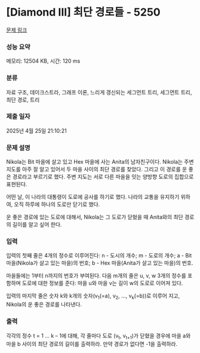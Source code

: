 # [Diamond III] 최단 경로들 - 5250 

[문제 링크](https://www.acmicpc.net/problem/5250) 

### 성능 요약

메모리: 12504 KB, 시간: 120 ms

### 분류

자료 구조, 데이크스트라, 그래프 이론, 느리게 갱신되는 세그먼트 트리, 세그먼트 트리, 최단 경로, 트리

### 제출 일자

2025년 4월 25일 21:10:21

### 문제 설명

<p>Nikola는 Bit 마을에 살고 있고 Hex 마을에 사는 Anita의 남자친구이다. Nikola는 주변 지도를 아주 잘 알고 있어서 두 마을 사이의 최단 경로를 찾았다. 그리고 이 경로를 운 좋은 경로라고 부르기로 했다. 주변 지도는 서로 다른 마을을 잇는 양방향 도로의 집합으로 표현된다.</p>

<p>어떤 날, 이 나라의 대통령이 도로에 공사를 하기로 했다. 나라의 교통을 유지하기 위하여, 오직 하루에 하나의 도로만 닫기로 했다.</p>

<p>운 좋은 경로에 있는 도로에 대해서, Nikola는 그 도로가 닫혔을 때 Anita와의 최단 경로의 길이를 알고 싶어 한다.</p>

### 입력 

 <p>입력의 첫째 줄은 4개의 정수로 이루어진다: n - 도시의 개수; m - 도로의 개수; a - Bit 마을(Nikola가 살고 있는 마을)의 번호; b - Hex 마을(Anita가 살고 있는 마을)의 번호.</p>

<p>마을들에는 1부터 n까지의 번호가 부여된다. 다음 m개의 줄은 u, v, w 3개의 정수를 포함하며 도로에 대한 정보를 준다: 마을 u와 마을 v는 길이 w의 도로로 이어져 있다.</p>

<p>입력의 마지막 줄은 숫자 k와 k개의 숫자(v<sub>1</sub>(=a), v<sub>2</sub>, …, v<sub>k</sub>(=b))로 이루어 지고, Nikola의 운 좋은 경로를 나타낸다.</p>

### 출력 

 <p>각각의 정수 t = 1 … k – 1에 대해, 각 줄마다 도로 (v<sub>t</sub>, v<sub>t+1</sub>)가 닫혔을 경우에 마을 a와 마을 b 사이의 최단 경로의 길이를 출력하라. 만약 경로가 없다면 -1을 출력하라.</p>

